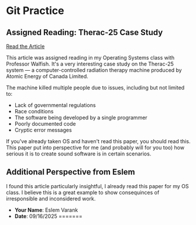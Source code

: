 # Git Practice

## Assigned Reading: Therac-25 Case Study

[Read the Article](http://sunnyday.mit.edu/papers/therac.pdf)

This article was assigned reading in my Operating Systems class with Professor Walfish. It's a very interesting case study on the Therac-25 system — a computer-controlled radiation therapy machine produced by Atomic Energy of Canada Limited.

The machine killed multiple people due to issues, including but not limited to:

- Lack of governmental regulations
- Race conditions
- The software being developed by a single programmer
- Poorly documented code
- Cryptic error messages

If you've already taken OS and haven't read this paper, you should read this. This paper put into perspective for me (and probably will for you too) how serious it is to create sound software is in certain scenarios.

## Additional Perspective from Eslem

I found this article particularly insightful, I already read this paper for my OS class. I believe this is a great example to show consequinces of irresponsible and inconsidered work.

- **Your Name**: Eslem Varank
- **Date**: 09/16/2025
=======